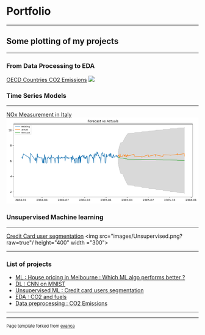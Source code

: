 # Portfolio

---
## Some plotting of my projects
---
### From Data Processing to EDA

[OECD Countries CO2 Emissions](/sample_page)
<img src="images/dummy_thumbnail.jpg?raw=true"/>

### Time Series Models
---
[NOx Measurement in Italy](/pdf/sample_presentation.pdf)
<img src="images/timeseries.png?raw=true"/>

### Unsupervised Machine learning 
---
[Credit Card user segmentation](http://example.com/)
<img src="images/Unsupervised.png?raw=true"/ height="400" width ="300">

---

### List of projects

- [ML : House pricing in Melbourne : Which ML algo performs better ?](http://example.com/)
- [DL : CNN on MNIST](http://example.com/)
- [Unsupervised ML : Credit card users segmentation](http://example.com/)
- [EDA : CO2 and fuels](http://example.com/)
- [Data preprocessing : CO2 Emissions](http://example.com/)

---




---
<p style="font-size:11px">Page template forked from <a href="https://github.com/evanca/quick-portfolio">evanca</a></p>
<!-- Remove above link if you don't want to attibute -->
